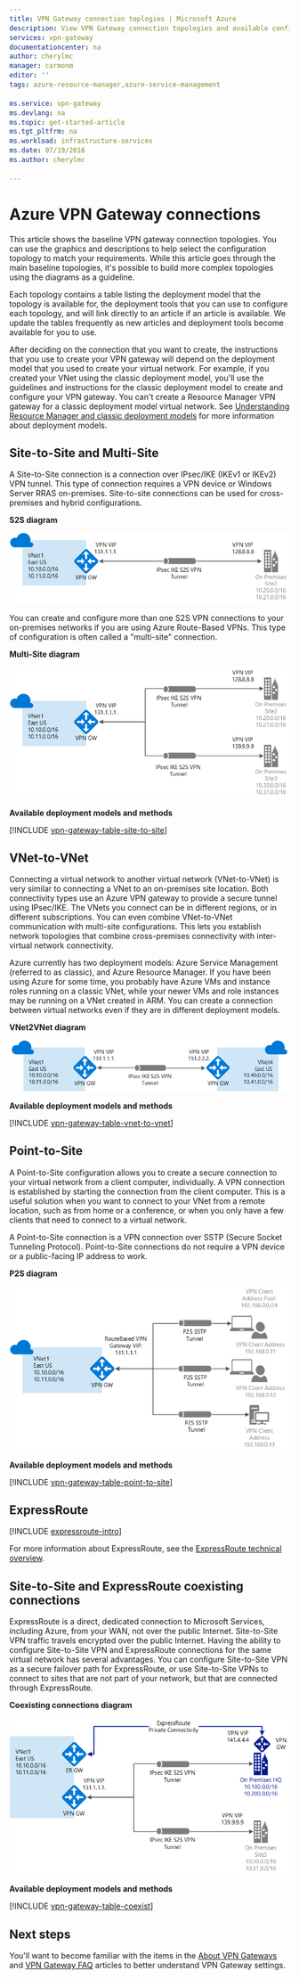 ```yaml
---
title: VPN Gateway connection toplogies | Microsoft Azure
description: View VPN Gateway connection topologies and available configuration tools and deployment models.
services: vpn-gateway
documentationcenter: na
author: cherylmc
manager: carmonm
editor: ''
tags: azure-resource-manager,azure-service-management

ms.service: vpn-gateway
ms.devlang: na
ms.topic: get-started-article
ms.tgt_pltfrm: na
ms.workload: infrastructure-services
ms.date: 07/19/2016
ms.author: cherylmc

---
```

# Azure VPN Gateway connections
This article shows the baseline VPN gateway connection topologies. You can use the graphics and descriptions to help select the configuration topology to match your requirements. While this article goes through the main baseline topologies, it's possible to build more complex topologies using the diagrams as a guideline.

Each topology contains a table listing the deployment model that the topology is available for, the deployment tools that you can use to configure each topology, and will link directly to an article if an article is available. We update the tables frequently as new articles and deployment tools become available for you to use.

After deciding on the connection that you want to create, the instructions that you use to create your VPN gateway will depend on the deployment model that you used to create your virtual network. For example, if you created your VNet using the classic deployment model, you'll use the guidelines and instructions for the classic deployment model to create and configure your VPN gateway. You can't create a Resource Manager VPN gateway for a classic deployment model virtual network. See [Understanding Resource Manager and classic deployment models](../resource-manager-deployment-model.md) for more information about deployment models.

## Site-to-Site and Multi-Site
A Site-to-Site connection is a connection over IPsec/IKE (IKEv1 or IKEv2) VPN tunnel. This type of connection requires a VPN device or Windows Server RRAS on-premises. Site-to-site connections can be used for cross-premises and hybrid configurations.   

**S2S diagram**

![S2S connection](./media/vpn-gateway-topology/site2site.png "site-to-site")

You can create and configure more than one S2S VPN connections to your on-premises networks if you are using Azure Route-Based VPNs. This type of configuration is often called a "multi-site" connection.

**Multi-Site diagram**

![Multi-Site connection](./media/vpn-gateway-topology/multisite.png "multi-site")

**Available deployment models and methods**

[!INCLUDE [vpn-gateway-table-site-to-site](../../includes/vpn-gateway-table-site-to-site-include.md)]

## VNet-to-VNet
Connecting a virtual network to another virtual network (VNet-to-VNet) is very similar to connecting a VNet to an on-premises site location. Both connectivity types use an Azure VPN gateway to provide a secure tunnel using IPsec/IKE. The VNets you connect can be in different regions, or in different subscriptions. You can even combine VNet-to-VNet communication with multi-site configurations. This lets you establish network topologies that combine cross-premises connectivity with inter-virtual network connectivity.

Azure currently has two deployment models: Azure Service Management (referred to as classic), and Azure Resource Manager. If you have been using Azure for some time, you probably have Azure VMs and instance roles running on a classic VNet, while your newer VMs and role instances may be running on a VNet created in ARM. You can create a connection between virtual networks even if they are in different deployment models.

**VNet2VNet diagram**

![VNet to VNet connection](./media/vpn-gateway-topology/vnet2vnet.png "vnet-to-vnet")

**Available deployment models and methods**

[!INCLUDE [vpn-gateway-table-vnet-to-vnet](../../includes/vpn-gateway-table-vnet-to-vnet-include.md)]

## Point-to-Site
A Point-to-Site configuration allows you to create a secure connection to your virtual network from a client computer, individually. A VPN connection is established by starting the connection from the client computer. This is a useful solution when you want to connect to your VNet from a remote location, such as from home or a conference, or when you only have a few clients that need to connect to a virtual network. 

A Point-to-Site connection is a VPN connection over SSTP (Secure Socket Tunneling Protocol). Point-to-Site connections do not require a VPN device or a public-facing IP address to work. 

**P2S diagram**

![Point-to-site connection](./media/vpn-gateway-topology/point2site.png "point-to-site")

**Available deployment models and methods**

[!INCLUDE [vpn-gateway-table-point-to-site](../../includes/vpn-gateway-table-point-to-site-include.md)]

## ExpressRoute
[!INCLUDE [expressroute-intro](../../includes/expressroute-intro-include.md)]

For more information about ExpressRoute, see the [ExpressRoute technical overview](../expressroute/expressroute-introduction.md).

## Site-to-Site and ExpressRoute coexisting connections
ExpressRoute is a direct, dedicated connection to Microsoft Services, including Azure, from your WAN, not over the public Internet. Site-to-Site VPN traffic travels encrypted over the public Internet. Having the ability to configure Site-to-Site VPN and ExpressRoute connections for the same virtual network has several advantages. You can configure Site-to-Site VPN as a secure failover path for ExpressRoute, or use Site-to-Site VPNs to connect to sites that are not part of your network, but that are connected through ExpressRoute. 

**Coexisting connections diagram**

![Coexist connection](./media/vpn-gateway-topology/expressroutes2s.png "expressroute-site2site")

**Available deployment models and methods**

[!INCLUDE [vpn-gateway-table-coexist](../../includes/vpn-gateway-table-coexist-include.md)]

## Next steps
You'll want to become familiar with the items in the [About VPN Gateways](vpn-gateway-about-vpngateways.md) and [VPN Gateway FAQ](vpn-gateway-vpn-faq.md) articles to better understand VPN Gateway settings.

